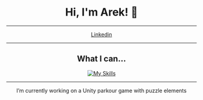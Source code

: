 <div style="text-align: center;">

# Hi, I'm Arek! 👋
---

[Linkedin](https://www.twojastrona.com)

---
## What I can...
[![My Skills](https://skillicons.dev/icons?i=cs,rider,unity,java,idea,blender,ps)](https://skillicons.dev)

---
I’m currently working on a Unity parkour game with puzzle elements
</div>
